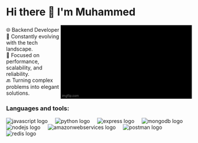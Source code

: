 <h1> Hi there 👋 I'm Muhammed </h1>



<img align="right" height="200" src="8ub9sq (1).gif"  />

###

<p align="left">🌐 Backend Developer <br>🌱 Constantly evolving with the tech landscape.<br>🎯 Focused on performance, scalability, and reliability.<br>🔙 Turning complex problems into elegant solutions.</p>

###
<h3 align="left"> Languages and tools:</h3>

<div align="left">
  <img src="https://cdn.jsdelivr.net/gh/devicons/devicon/icons/javascript/javascript-original.svg" height="30" alt="javascript logo"  />
  <img width="12" />
  <img src="https://skillicons.dev/icons?i=py" height="30" alt="python logo"  />
  <img width="12" />
  <img src="https://skillicons.dev/icons?i=express" height="30" alt="express logo"  />
  <img width="12" />
  <img src="https://skillicons.dev/icons?i=mongodb" height="30" alt="mongodb logo"  />
  <img width="12" />
  <img src="https://skillicons.dev/icons?i=nodejs" height="30" alt="nodejs logo"  />
  <img width="12" />
  <img src="https://skillicons.dev/icons?i=aws" height="30" alt="amazonwebservices logo"  />
  <img width="12" />
  <img src="https://skillicons.dev/icons?i=postman" height="30" alt="postman logo"  />
  <img width="12" />
  <img src="https://skillicons.dev/icons?i=redis" height="30" alt="redis logo"  />


</div>
